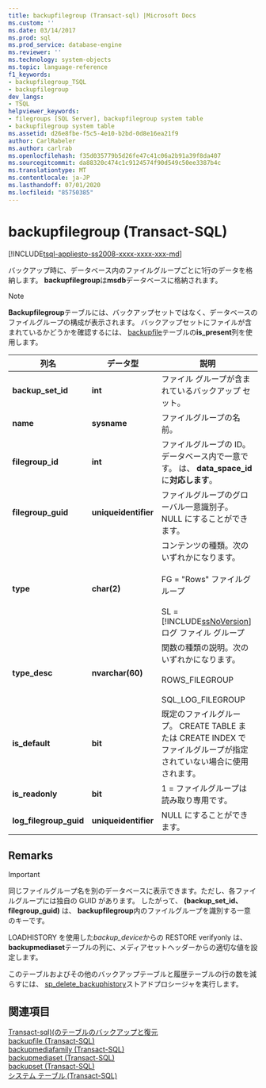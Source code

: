 ```yaml
---
title: backupfilegroup (Transact-sql) |Microsoft Docs
ms.custom: ''
ms.date: 03/14/2017
ms.prod: sql
ms.prod_service: database-engine
ms.reviewer: ''
ms.technology: system-objects
ms.topic: language-reference
f1_keywords:
- backupfilegroup_TSQL
- backupfilegroup
dev_langs:
- TSQL
helpviewer_keywords:
- filegroups [SQL Server], backupfilegroup system table
- backupfilegroup system table
ms.assetid: d26e8fbe-f5c5-4e10-b2bd-0d8e16ea21f9
author: CarlRabeler
ms.author: carlrab
ms.openlocfilehash: f35d035779b5d26fe47c41c06a2b91a39f8da407
ms.sourcegitcommit: da88320c474c1c9124574f90d549c50ee3387b4c
ms.translationtype: MT
ms.contentlocale: ja-JP
ms.lasthandoff: 07/01/2020
ms.locfileid: "85750385"
---
```

# <a name="backupfilegroup-transact-sql"></a>backupfilegroup (Transact-SQL)
[!INCLUDE[tsql-appliesto-ss2008-xxxx-xxxx-xxx-md](../../includes/applies-to-version/sqlserver.md)]

  バックアップ時に、データベース内のファイルグループごとに1行のデータを格納します。 **backupfilegroup**は**msdb**データベースに格納されます。  
  
> [!NOTE]  
>  **Backupfilegroup**テーブルには、バックアップセットではなく、データベースのファイルグループの構成が表示されます。 バックアップセットにファイルが含まれているかどうかを確認するには、 [backupfile](../../relational-databases/system-tables/backupfile-transact-sql.md)テーブルの**is_present**列を使用します。  
  
|列名|データ型|説明|  
|-----------------|---------------|-----------------|  
|**backup_set_id**|**int**|ファイル グループが含まれているバックアップ セット。|  
|**name**|**sysname**|ファイルグループの名前。|  
|**filegroup_id**|**int**|ファイルグループの ID。データベース内で一意です。 は、 **data_space_id**に**対応します**。|  
|**filegroup_guid**|**uniqueidentifier**|ファイルグループのグローバル一意識別子。 NULL にすることができます。|  
|**type**|**char(2)**|コンテンツの種類。次のいずれかになります。<br /><br /> FG = "Rows" ファイルグループ<br /><br /> SL = [!INCLUDE[ssNoVersion](../../includes/ssnoversion-md.md)] ログ ファイル グループ|  
|**type_desc**|**nvarchar(60)**|関数の種類の説明。次のいずれかになります。<br /><br /> ROWS_FILEGROUP<br /><br /> SQL_LOG_FILEGROUP |  
|**is_default**|**bit**|既定のファイルグループ。 CREATE TABLE または CREATE INDEX でファイルグループが指定されていない場合に使用されます。|  
|**is_readonly**|**bit**|1 = ファイルグループは読み取り専用です。|  
|**log_filegroup_guid**|**uniqueidentifier**|NULL にすることができます。|  
  
## <a name="remarks"></a>Remarks  
  
> [!IMPORTANT]  
>  同じファイルグループ名を別のデータベースに表示できます。ただし、各ファイルグループには独自の GUID があります。 したがって、 **(backup_set_id、filegroup_guid)** は、 **backupfilegroup**内のファイルグループを識別する一意のキーです。  
  
 LOADHISTORY を使用した*backup_device*からの RESTORE verifyonly は、 **backupmediaset**テーブルの列に、メディアセットヘッダーからの適切な値を設定します。  
  
 このテーブルおよびその他のバックアップテーブルと履歴テーブルの行の数を減らすには、 [sp_delete_backuphistory](../../relational-databases/system-stored-procedures/sp-delete-backuphistory-transact-sql.md)ストアドプロシージャを実行します。  
  
## <a name="see-also"></a>関連項目  
 [Transact-sql&#41;&#40;のテーブルのバックアップと復元](../../relational-databases/system-tables/backup-and-restore-tables-transact-sql.md)   
 [backupfile &#40;Transact-SQL&#41;](../../relational-databases/system-tables/backupfile-transact-sql.md)   
 [backupmediafamily &#40;Transact-SQL&#41;](../../relational-databases/system-tables/backupmediafamily-transact-sql.md)   
 [backupmediaset &#40;Transact-SQL&#41;](../../relational-databases/system-tables/backupmediaset-transact-sql.md)   
 [backupset &#40;Transact-SQL&#41;](../../relational-databases/system-tables/backupset-transact-sql.md)   
 [システム テーブル &#40;Transact-SQL&#41;](../../relational-databases/system-tables/system-tables-transact-sql.md)  
  
  
